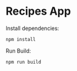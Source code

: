 # Recipes App

Install dependencies:

```shell
npm install
```

Run Build:

```shell
npm run build
```
